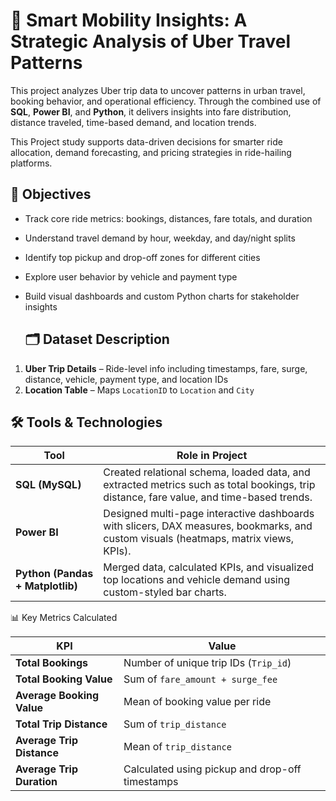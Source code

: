 # 🚗 Smart Mobility Insights: A Strategic Analysis of Uber Travel Patterns
This project analyzes Uber trip data to uncover patterns in urban travel, booking behavior, and operational efficiency. Through the combined use of **SQL**, **Power BI**, and **Python**, it delivers insights into fare distribution, distance traveled, time-based demand, and location trends.

This Project study supports data-driven decisions for smarter ride allocation, demand forecasting, and pricing strategies in ride-hailing platforms.

## 🎯 Objectives

- Track core ride metrics: bookings, distances, fare totals, and duration
- Understand travel demand by hour, weekday, and day/night splits
- Identify top pickup and drop-off zones for different cities
- Explore user behavior by vehicle and payment type
- Build visual dashboards and custom Python charts for stakeholder insights

  ## 🗂️ Dataset Description

1. **Uber Trip Details** – Ride-level info including timestamps, fare, surge, distance, vehicle, payment type, and location IDs  
2. **Location Table** – Maps `LocationID` to `Location` and `City`

## 🛠️ Tools & Technologies

| Tool        | Role in Project |
|-------------|------------------|
| **SQL (MySQL)** | Created relational schema, loaded data, and extracted metrics such as total bookings, trip distance, fare value, and time-based trends. |
| **Power BI** | Designed multi-page interactive dashboards with slicers, DAX measures, bookmarks, and custom visuals (heatmaps, matrix views, KPIs). |
| **Python (Pandas + Matplotlib)** | Merged data, calculated KPIs, and visualized top locations and vehicle demand using custom-styled bar charts. |

📊 Key Metrics Calculated

| KPI                       | Value                                           |
| ------------------------- | ----------------------------------------------- |
| **Total Bookings**        | Number of unique trip IDs (`Trip_id`)           |
| **Total Booking Value**   | Sum of `fare_amount + surge_fee`                |
| **Average Booking Value** | Mean of booking value per ride                  |
| **Total Trip Distance**   | Sum of `trip_distance`                          |
| **Average Trip Distance** | Mean of `trip_distance`                         |
| **Average Trip Duration** | Calculated using pickup and drop-off timestamps |


